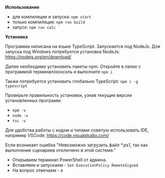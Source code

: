 **Использование**
- для компиляции и запуска: `npm start`
- только компиляция: `npm run build`
- запуск: `npm run calc`

**Установка**

Программа написана на языке TypeScript. Запускается под NodeJs.
Для запуска под Windows потребуется установка NodeJs: https://nodejs.org/en/download/

Далее необходимо установить пакеты npm.
Откройте в папке с программой терминал/консоль и выполните `npm i`

Также потребуется установить глобально TypeScript: `npm i -g typescript`

Проверьте правильность установки, узнав текущие версии установленных программ:
- `npm -v`
- `node -v`
- `tsc -v`

Для удобства работы с кодом и типами советую использовать IDE, например VSCode:
https://code.visualstudio.com/

Если возникает ошибка "Невозможно загрузить файл *.ps1, так как выполнение сценариев отключено в этой системе."
- Открываем терминал PowerShell от админа.
- Вставляем и запускаем - `Set-ExecutionPolicy RemoteSigned`
- На вопрос отвечаем - `A`
